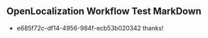 ## OpenLocalization Workflow Test MarkDown
* e685f72c-df14-4956-984f-ecb53b020342 thanks!

<!--HONumber=Jul16_HO3-->


